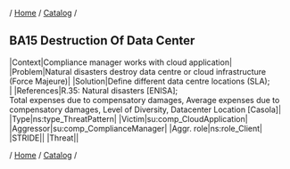 / [Home](/acctp/) / [Catalog](/acctp/catalog/) /

## BA15 Destruction Of Data Center

|Context|Compliance manager works with cloud application|
|Problem|Natural disasters destroy data centre or cloud infrastructure (Force Majeure)|
|Solution|Define different data centre locations (SLA);<br />|
|References|R.35: Natural disasters [ENISA];<br /> Total expenses due to compensatory damages, Average expenses due to compensatory damages, Level of Diversity, Datacenter Location [Casola]|
|Type|ns:type_ThreatPattern|
|Victim|su:comp_CloudApplication|
|Aggressor|su:comp_ComplianceManager|
|Aggr. role|ns:role_Client|
|STRIDE||
|Threat||

/ [Home](/acctp/) / [Catalog](/acctp/catalog/) /
